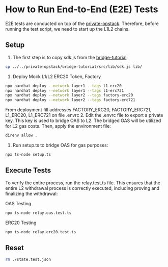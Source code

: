 # How to Run End-to-End (E2E) Tests
E2E tests are conducted on top of the [private-opstack](https://github.com/oasysgames/private-opstack). Therefore, before running the test script, we need to start up the L1L2 chains.

## Setup
1. The first step is to copy sdk.js from the [bridge-tutorial](https://github.com/oasysgames/private-opstack/tree/main/bridge-tutorial):
```sh
cp ../../private-opstack/bridge-tutorial/src/lib/sdk.js lib/
```
1. Deploy Mock L1/L2 ERC20 Token, Factory 
```sh
npx hardhat deploy --network layer1 --tags l1-erc20
npx hardhat deploy --network layer1 --tags l1-erc721
npx hardhat deploy --network layer2 --tags factory-erc20
npx hardhat deploy --network layer2 --tags factory-erc721

```

From deployment fill addresses FACTORY_ERC20, FACTORY_ERC721, L1_ERC20, L1_ERC721 on file .envrc
2. Edit the .envrc file to export a private key. This key is used to bridge OAS to L2. The bridged OAS will be utilized for L2 gas costs. Then, apply the environment file:
```sh
direnv allow .
```
1. Run setup.ts to bridge OAS for gas purposes:
```sh
npx ts-node setup.ts
```

## Execute Tests
To verify the entire process, run the relay.test.ts file. This ensures that the entire L2 withdrawal process is correctly executed, including proving and finalizing the withdrawal:

OAS Testing
```sh
npx ts-node relay.oas.test.ts
```

ERC20 Testing
```sh
npx ts-node relay.erc20.test.ts
```

## Reset
```sh
rm ./state.test.json
```
